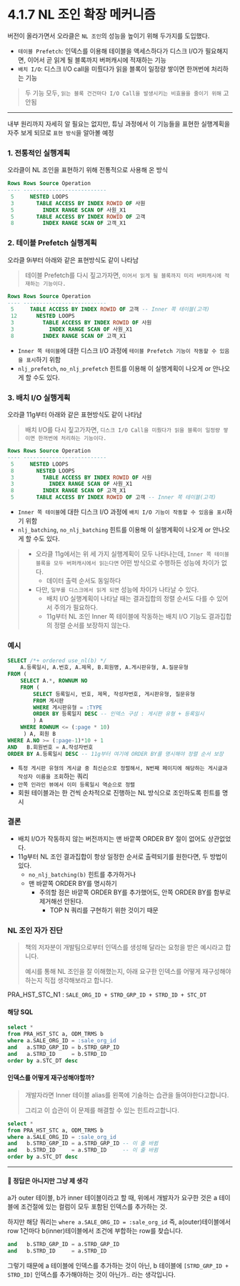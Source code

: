 # 4.1.7 NL 조인 확장 메커니즘
버전이 올라가면서 오라클은 `NL 조인`의 성능을 높이기 위해 두가지를 도입했다.
- `테이블 Prefetch`: 인덱스를 이용해 테이블을 액세스하다가 디스크 I/O가 필요해지면, 이어서 곧 읽게 될 블록까지 버퍼캐시에 적재하는 기능
- `배치 I/O`: 디스크 I/O call을 미뤘다가 읽을 블록이 일정량 쌓이면 한꺼번에 처리하는 기능

> 두 기능 모두, `읽는 블록 건건마다 I/O Call을 발생시키는 비효율을 줄이기 위해` 고안됨

---
내부 원리까지 자세히 알 필요는 없지만, 튜닝 과정에서 이 기능들을 표현한 실행계획을 자주 보게 되므로 `표현 방식`을 알아볼 예정

### 1. 전통적인 실행계획
오라클이 NL 조인을 표현하기 위해 전통적으로 사용해 온 방식
```sql
Rows Rows Source Operation
---- --------------------------
 5     NESTED LOOPS
 3       TABLE ACCESS BY INDEX ROWID OF 사원
 5         INDEX RANGE SCAN OF 사원_X1
 5       TABLE ACCESS BY INDEX ROWID OF 고객
 8         INDEX RANGE SCAN OF 고객_X1
```

### 2. 테이블 Prefetch 실행계획
오라클 9i부터 아래와 같은 표현방식도 같이 나타남
> 테이블 Prefetch를 다시 짚고가자면, `이어서 읽게 될 블록까지 미리 버퍼캐시에 적재하는 기능이다.`
```sql
Rows Rows Source Operation
---- --------------------------
 5     TABLE ACCESS BY INDEX ROWID OF 고객 -- Inner 쪽 테이블(고객)
 12      NESTED LOOPS
 3         TABLE ACCESS BY INDEX ROWID OF 사원
 3           INDEX RANGE SCAN OF 사원_X1
 8         INDEX RANGE SCAN OF 고객_X1
```
- `Inner 쪽 테이블`에 대한 디스크 I/O 과정에 `테이블 Prefetch 기능이 작동할 수 있음을 표시`하기 위함
- `nlj_prefetch`, `no_nlj_prefetch` 힌트를 이용해 이 실행계획이 나오게 or 안나오게 할 수도 있다.

### 3. 배치 I/O 실행게획
오라클 11g부터 아래와 같은 표현방식도 같이 나타남
> 배치 I/O를 다시 짚고가자면, `디스크 I/O Call을 미뤘다가 읽을 블록이 일정량 쌓이면 한꺼번에 처리하는 기능이다.`
```sql
Rows Rows Source Operation
---- --------------------------
 5     NESTED LOOPS
 8       NESTED LOOPS
 3         TABLE ACCESS BY INDEX ROWID OF 사원
 3           INDEX RANGE SCAN OF 사원_X1
 8         INDEX RANGE SCAN OF 고객_X1
 5       TABLE ACCESS BY INDEX ROWID OF 고객 -- Inner 쪽 테이블(고객)
```
- `Inner 쪽 테이블`에 대한 디스크 I/O 과정에 `배치 I/O 기능이 작동할 수 있음을 표시`하기 위함
- `nlj_batching`, `no_nlj_batching` 힌트를 이용해 이 실행계획이 나오게 or 안나오게 할 수도 있다.

> - 오라클 11g에서는 위 세 가지 실행계획이 모두 나타나는데, `Inner 쪽 테이블 블록을 모두 버퍼캐시에서 읽는다면` 어떤 방식으로 수행하든 성능에 차이가 없다.
>   - 데이터 출력 순서도 동일하다
> - 다만, `일부를 디스크에서 읽게 되면` 성능에 차이가 나타날 수 있다.
>   - 배치 I/O 실행계획이 나타날 때는 결과집합의 정렬 순서도 다를 수 있어서 주의가 필요하다.
>   - 11g부터 NL 조인 Inner 쪽 테이블에 작동하는 배치 I/O 기능도 결과집합의 정렬 순서를 보장하지 않는다.

### 예시
```sql
SELECT /*+ ordered use_nl(b) */
    A.등록일시, A.번호, A.제목, B.회원명, A.게시판유형, A.질문유형
FROM (
    SELECT A.*, ROWNUM NO
    FROM (
        SELECT 등록일시, 번호, 제목, 작성자번호, 게시판유형, 질문유형
        FROM 게시판
        WHERE 게시판유형 = :TYPE
        ORDER BY 등록일지 DESC -- 인덱스 구성 : 게시판 유형 + 등록일시
        ) A
    WHERE ROWNUM <= (:page * 10)
     ) A, 회원 B
WHERE A.NO >= (:page-1)*10 + 1
AND   B.회원번호 = A.작성자번호
ORDER BY A.등록일시 DESC -- 11g부터 여기에 ORDER BY를 명시해야 정렬 순서 보장
```
- `특정 게시판 유형의 게시글 중 최신순으로 정렬해서, N번째 페이지에 해당하는 게시글과 작성자 이름을 조회`하는 쿼리
- `안쪽 인라인 뷰에서 이미 등록일시 역순으로 정렬`
- 회원 테이블과는 한 건씩 순차적으로 진행하는 NL 방식으로 조인하도록 힌트를 명시

### 결론
- 배치 I/O가 작동하지 않는 버전까지는 맨 바깥쪽 ORDER BY 절이 없어도 상관없었다.
- 11g부터 NL 조인 결과집합이 항상 일정한 순서로 출력되기를 원한다면, 두 방법이 있다.
  - `no_nlj_batching(b)` 힌트를 추가하거나
  - 맨 바깥쪽 ORDER BY를 명시하기
    - 주의할 점은 바깥쪽 ORDER BY를 추가했어도, 안쪽 ORDER BY를 함부로 제거해선 안된다.
      - TOP N 쿼리를 구현하기 위한 것이기 때문

### NL 조인 자가 진단
> 책의 저자분이 개발팀으로부터 인덱스를 생성해 달라는 요청을 받은 예시라고 합니다.
> 
> 예시를 통해 NL 조인을 잘 이해했는지, 아래 요구한 인덱스를 어떻게 재구성해야하는지 직접 생각해보라고 합니다.

PRA_HST_STC_N1 : `SALE_ORG_ID + STRD_GRP_ID + STRD_ID + STC_DT`

#### 해당 SQL
```sql
select *
from PRA_HST_STC a, ODM_TRMS b
where a.SALE_ORG_ID = :sale_org_id
and   a.STRD_GRP_ID = b.STRD_GRP_ID
and   a.STRD_ID     = b.STRD_ID
order by a.STC_DT desc
```

#### 인덱스를 어떻게 재구성해야할까?
> 개발자라면 Inner 테이블 alias를 왼쪽에 기술하는 습관을 들여야한다고합니다.
> 
> 그리고 이 습관이 이 문제를 해결할 수 있는 힌트라고합니다.
```sql
select *
from PRA_HST_STC a, ODM_TRMS b
where a.SALE_ORG_ID = :sale_org_id
and   b.STRD_GRP_ID = a.STRD_GRP_ID -- 이 줄 바뀜
and   b.STRD_ID     = a.STRD_ID     -- 이 줄 바뀜
order by a.STC_DT desc
```

---
#### 🤔 정답은 아니지만 그냥 제 생각
a가 outer 테이블, b가 inner 테이블이라고 할 때, 위에서 개발자가 요구한 것은 a 테이블에 조건절에 있는 컬럼이 모두 포함된 인덱스를 추가하는 것.

하지만 해당 쿼리는 `where a.SALE_ORG_ID = :sale_org_id` 즉, a(outer)테이블에서 row 1건마다 b(inner)테이블에서 조건에 부합하는 row를 찾습니다.
```sql
and   b.STRD_GRP_ID = a.STRD_GRP_ID 
and   b.STRD_ID     = a.STRD_ID     
```

그렇기 때문에 a 테이블에 인덱스를 추가하는 것이 아닌, b 테이블에 `[STRD_GRP_ID + STRD_ID]` 인덱스를 추가해야하는 것이 아닌가.. 라는 생각입니다.

